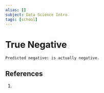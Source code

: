 ```yaml
---
alias: []
subject: Data Science Intro
tags: [school]
---
```

# True Negative


```ad-note
Predicted negative: is actually negative.
```

## References
1. 